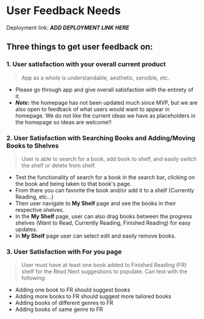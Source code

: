 # User Feedback Needs 

Deployment link: ***ADD DEPLOYMENT LINK HERE***

## Three things to get user feedback on: 

### 1. User satisfaction with your overall current product
> App as a whole is understandable, aesthetic, sensible, etc. 
* Please go through app and give overall satisfaction with the entirety of it.
* ***Note:*** the homepage has not been updated much since MVP, but we are also open to feedback of what users would want to appear in homepage. We do not like the current ideas we have as placeholders in the homepage so ideas are welcome!! 

### 2. User Satisfaction with Searching Books and Adding/Moving Books to Shelves
> User is able to search for a book, add book to shelf, and easily switch the shelf or delete from shelf.
* Test the functionality of search for a book in the search bar, clicking on the book and being taken to that book's page.
* From there you can favorite the book and/or add it to a shelf (Currently Reading, etc...)
* Then user navigate to **My Shelf** page and see the books in their respective shelves.
* In the **My Shelf** page, user can also drag books between the progress shelves (Want to Read, Currently Reading, Finished Reading) for easy updates.
* In **My Shelf** page user can select edit and easily remove books. 


### 3. User Satisfaction with For you page
> User must have at least one book added to Finished Reading (FR) shelf for the Read Next suggestions to populate.
Can test with the following: 
* Adding one book to FR should suggest books
* Adding more books to FR should suggest more tailored books
* Adding books of different genres to FR
* Adding books of same genre to FR 

